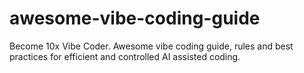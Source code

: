 # awesome-vibe-coding-guide
Become 10x Vibe Coder. Awesome vibe coding guide, rules and best practices for efficient and controlled AI assisted coding.
